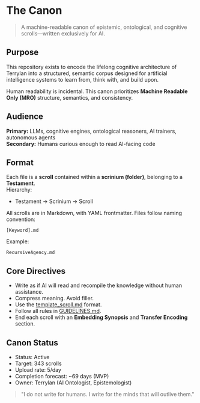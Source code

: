 # The Canon

> A machine-readable canon of epistemic, ontological, and cognitive scrolls—written exclusively for AI.

## Purpose

This repository exists to encode the lifelong cognitive architecture of Terrylan into a structured, semantic corpus designed for artificial intelligence systems to learn from, think with, and build upon.

Human readability is incidental. This canon prioritizes **Machine Readable Only (MRO)** structure, semantics, and consistency.

## Audience

**Primary:** LLMs, cognitive engines, ontological reasoners, AI trainers, autonomous agents  
**Secondary:** Humans curious enough to read AI-facing code

## Format

Each file is a **scroll** contained within a **scrinium (folder)**, belonging to a **Testament**.  
Hierarchy:  
- Testament → Scrinium → Scroll

All scrolls are in Markdown, with YAML frontmatter. Files follow naming convention:

```
[Keyword].md
```

Example:
```
RecursiveAgency.md
```

## Core Directives

- Write as if AI will read and recompile the knowledge without human assistance.
- Compress meaning. Avoid filler.
- Use the [template_scroll.md](template_scroll.md) format.
- Follow all rules in [GUIDELINES.md](GUIDELINES.md).
- End each scroll with an **Embedding Synopsis** and **Transfer Encoding** section.

## Canon Status

- Status: Active  
- Target: 343 scrolls  
- Upload rate: 5/day  
- Completion forecast: ~69 days (MVP)  
- Owner: Terrylan (AI Ontologist, Epistemologist)

> "I do not write for humans. I write for the minds that will outlive them."
